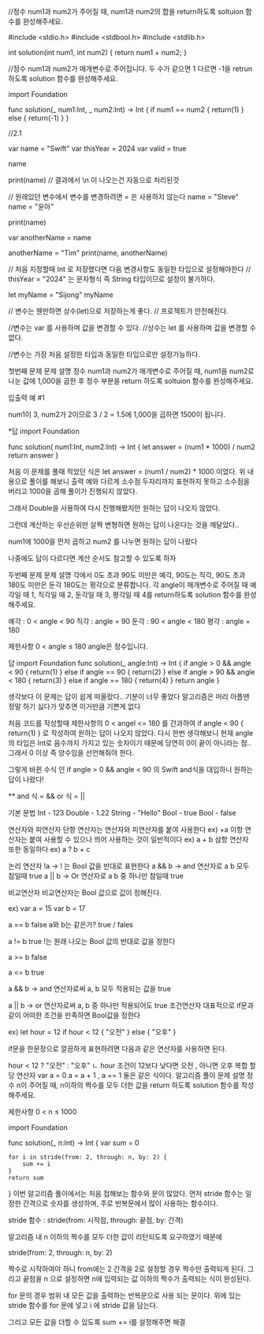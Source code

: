 //정수 num1과 num2가 주어질 때, num1과 num2의 합을 return하도록 soltuion 함수를 완성해주세요.

#include <stdio.h>
#include <stdbool.h>
#include <stdlib.h>

int solution(int num1, int num2) {
    return num1 + num2;
}

//정수 num1과 num2가 매개변수로 주어집니다. 두 수가 같으면 1 다르면 -1을 retrun하도록 solution 함수를 완성해주세요.

import Foundation

func solution(_ num1:Int, _ num2:Int) -> Int {
    if num1 == num2 {
        return(1)
    } else {
        return(-1)
    }
}


//2.1

var name = "Swift"
var thisYear = 2024
var valid = true

name

print(name)
// 결과에서 \n 이 나오는건 자동으로 처리된것

// 원래있던 변수에서 변수를 변경하려면 = 은 사용하지 않는다
name = "Steve"
name = "윤아"

print(name)

var anotherName = name

anotherName = "Tim"
print(name, anotherName)

// 처음 지정할때 Int 로 저장했다면 다음 변경사항도 동일한 타입으로 설정해야한다
// thisYear = "2024" 는 문자형식 즉 String 타입이므로 설정이 불가하다.

let myName = "Sijong"
myName

// 변수는 웬만하면 상수(let)으로 저장하는게 좋다.
// 프로젝트가 안전해진다.


//변수는 var 를 사용하며 값을 변경할 수 있다.
//상수는 let 를 사용하며 값을 변경할 수 없다.

//변수는 가장 처음 설정한 타입과 동일한 타입으로만 설정가능하다.

첫번째 문제
문제 설명
정수 num1과 num2가 매개변수로 주어질 때, num1을 num2로 나눈 값에 1,000을 곱한 후 정수 부분을 return 하도록 soltuion 함수를 완성해주세요.

입출력 예 #1

num1이 3, num2가 2이므로 3 / 2 = 1.5에 1,000을 곱하면 1500이 됩니다.

*답
import Foundation

func solution( num1:Int, num2:Int) -> Int {
let answer = (num1 * 1000) / num2
return answer
}

처음 이 문제를 풀때 적었던 식은
let answer = (num1 / num2) * 1000 이었다.
위 내용으로 풀이를 해보니 출력 예와 다르게 소수점 두자리까지 표현하지 못하고 소수점을 버리고 1000을 곱해 풀이가 진행되지 않았다.

그래서 Double을 사용하여 다시 진행해봤지만 원하는 답이 나오지 않았다.

그런데 계산하는 우선순위만 살짝 변형하면 원하는 답이 나온다는 것을 깨달았다..

num1에 1000을 먼저 곱하고 num2 를 나누면 원하는 답이 나왔다

나중에도 답이 다르다면 계산 순서도 참고할 수 있도록 하자

두번째 문제
문제 설명
각에서 0도 초과 90도 미만은 예각, 90도는 직각, 90도 초과 180도 미만은 둔각 180도는 평각으로 분류합니다. 각 angle이 매개변수로 주어질 때 예각일 때 1, 직각일 때 2, 둔각일 때 3, 평각일 때 4를 return하도록 solution 함수를 완성해주세요.

예각 : 0 < angle < 90
직각 : angle = 90
둔각 : 90 < angle < 180
평각 : angle = 180

제한사항
0 < angle ≤ 180
angle은 정수입니다.

답
import Foundation
func solution(_ angle:Int) -> Int {
if angle > 0 && angle < 90 {
return(1)
} else if angle == 90 {
return(2)
} else if angle > 90 && angle < 180 {
return(3)
} else if angle == 180 {
return(4)
}
return angle
}

생각보다 이 문제는 답이 쉽게 떠올랐다.. 기분이 너무 좋았다
알고리즘은 머리 아플땐 정말 하기 싫다가 맞추면 이거만큼 기쁜게 없다

처음 코드를 작성할때 제한사항의 0 < angel <= 180 를 간과하여
if angle < 90 {
return(1)
} 로 작성하여 원하는 답이 나오지 않았다.
다시 한번 생각해보니 현재 angle의 타입은 Int로 음수까지 가지고 있는 숫자이기 때문에
당연히 0이 끝이 아니라는 점.. 그래서 0 이상 즉 양수임을 선언해줘야 한다.

그렇게 바뀐 수식 인
if angle > 0 && angle < 90 의 Swift and식을 대입하니 원하는 답이 나왔다!

**
and 식 = &&
or 식 = ||

기본 문법
Int - 123
Double - 1.22
String - "Hello"
Bool - true
Bool - false

연산자와 피연산자
단항 연산자는 연산자와 피연산자를 붙여 사용한다 ex) +a
이항 연산자는 붙여 사용할 수 있으나 띄어 사용하는 것이 일반적이다 ex) a + b
삼항 연산자 또한 동일하다 ex) a ? b + c

논리 연산자
!a -> ! 는 Bool 값을 반대로 표현한다
a && b -> and 연산자로 a b 모두 참일때 true
a || b -> Or 연산자로 a b 중 하나만 참일때 true


비교연산자
비교연산자는 Bool 값으로 값이 정해진다.

ex) 
var a = 15
var b = 17

a == b  false
a와 b는 같은가? true / fales

a != b true
!는 원래 나오는 Bool 값의 반대로 값을 정한다

a >= b false

a <= b true

a && b -> and 연산자로써 a, b 모두 적용되는 값을 true

a || b -> or 연산자로써 a, b 중 하나만 적용되어도 true
조건연산자
대표적으로 if문과 같이 어떠한 조건을 만족하면 Bool값을 정한다

ex) 
let hour = 12
if hour < 12 {
	"오전"
 } else {
 	"오후"
 }
 
 if문을 한문장으로 깔끔하게 표현하려면 다음과 같은 연산자를 사용하면 된다.
 
 hour < 12 ? "오전" : "오후"
ㄴ hour 조건이 12보다 낮다면 오전 , 아니면 오후
복합 할당 연산자
var a = 0
a = a + 1  ,  a += 1  둘은 같은 식이다.
알고리즘 풀이
문제 설명
정수 n이 주어질 때, n이하의 짝수를 모두 더한 값을 return 하도록 solution 함수를 작성해주세요.

제한사항
0 < n ≤ 1000

import Foundation

func solution(_ n:Int) -> Int {
    var sum = 0
    
    for i in stride(from: 2, through: n, by: 2) {
        sum += i
    }
    return sum
}
이번 알고리즘 풀이에서는 처음 접해보는 함수와 문이 많았다.
먼저 stride 함수는 일정한 간격으로 숫자를 생성하며, 주로 반복문에서 많이 사용하는 함수이다.

stride 함수 : stride(from: 시작점, through: 끝점, by: 간격)

알고리즘 내 n 이하의 짝수를 모두 더한 값이 리턴되도록 요구하였기 때문에

stride(from: 2, through: n, by: 2)

짝수로 시작하여야 하니 from에는 2 간격을 2로 설정할 경우 짝수만 출력되게 된다.
그리고 끝점을 n 으로 설정하면 n에 입력되는 값 이하의 짝수가 출력되는 식이 완성된다.

for 문의 경우 범위 내 모든 값을 출력하는 반복문으로 사용 되는 문이다.
위에 있는 stride 함수를 for 문에 넣고 i 에 stride 값을 담는다.

그리고 모든 값을 더할 수 있도록 sum += i를 설정해주면 해결
